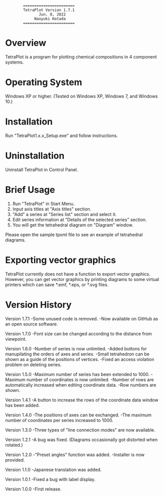 			=======================
			TetraPlot Version 1.7.1
				   Jun. 8, 2022
				 Naoyuki Hatada
			=======================

 Overview
==========
TetraPlot is a program for plotting chemical compositions in 4 component systems.

 Operating System
==================
Windows XP or higher.
(Tested on Windows XP, Windows 7, and Windows 10.)

 Installation
==============
Run "TetraPlot1.x.x_Setup.exe" and follow instructions. 

 Uninstallation
================
Uninstall TetraPlot in Control Panel.

 Brief Usage
=============
1. Run "TetraPlot" in Start Menu.
2. Input axis titles at "Axis titles" section.
3. "Add" a series at "Series list" section and select it.
4. Edit series information at "Details of the selected series" section.
5. You will get the tetrahedral diagram on "Diagram" window. 

Please open the sample tpxml file to see an example of tetrahedral diagrams.

 Exporting vector graphics
===========================
TetraPlot currently does not have a function to export vector graphics. However, you can get vector graphics by printing diagrams to some virtual printers which can save *.emf, *.eps, or *.svg files.

 Version History
=================
Version 1.7.1
-Some unused code is removed.
-Now available on GitHub as an open source software.

Version 1.7.0
-Font size can be changed according to the distance from viewpoint.

Version 1.6.0
-Number of series is now unlimited.
-Added buttons for manupilating the orders of axes and series.
-Small tetrahedron can be shown as a guide of the positions of vertices.
-Fixed an access violation problem on deleting series.

Version 1.5.0
-Maximum number of series has been extended to 1000.
-Maximum number of coordinates is now unlimited.
-Number of rows are automatically increased when editing coordinate data.
-Row numbers are shown.

Version 1.4.1
-A button to increase the rows of the coordinate data window has been added.

Version 1.4.0
-The positions of axes can be exchanged.
-The maximum number of coordinates per series increased to 1000.

Version 1.3.0
-Three types of "line connection modes" are now available. 

Version 1.2.1
-A bug was fixed. (Diagrams occasionally got distorted when rotated.) 

Version 1.2.0
-"Preset angles" function was added.
-Installer is now provided.

Version 1.1.0
-Japanese translation was added.

Version 1.0.1
-Fixed a bug with label display.

Version 1.0.0
-First release.